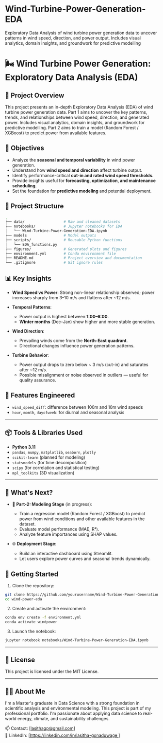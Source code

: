 # Wind-Turbine-Power-Generation-EDA
Exploratory Data Analysis of wind turbine power generation data to uncover patterns in wind speed, direction, and power output. Includes visual analytics, domain insights, and groundwork for predictive modelling


# 🌬️ Wind Turbine Power Generation: Exploratory Data Analysis (EDA)

## 📌 Project Overview

This project presents an in-depth Exploratory Data Analysis (EDA) of wind turbine power generation data. 
Part 1 aims to uncover the key patterns, trends, and relationships between wind speed, direction, and generated power. 
Includes visual analytics, domain insights, and groundwork for predictive modelling.
Part 2 aims to train a model (Random Forest / XGBoost) to predict power from available features. 



## 🎯 Objectives

- Analyze the **seasonal and temporal variability** in wind power generation.
- Understand how **wind speed and direction** affect turbine output.
- Identify performance-critical **cut-in and rated wind speed thresholds**.
- Provide insights useful for **forecasting, optimization, and maintenance scheduling**.
- Set the foundation for **predictive modeling** and potential deployment.

## 📁 Project Structure

```bash
.
├── data/                  # Raw and cleaned datasets
├── notebooks/             # Jupyter notebooks for EDA
│   └── Wind-Turbine-Power-Generation-EDA.ipynb
├── models                 # Model outputs
├── scripts/               # Reusable Python functions
│   └── EDA_functions.py
├── figures/               # Generated plots and figures
├── environment.yml        # Conda environment file
├── README.md              # Project overview and documentation
└── .gitignore             # Git ignore rules

````

## 📊 Key Insights

* **Wind Speed vs Power**: Strong non-linear relationship observed; power increases sharply from 3–10 m/s and flattens after \~12 m/s.
* **Temporal Patterns**:

  * Power output is highest between **1:00–6:00**.
  * **Winter months** (Dec–Jan) show higher and more stable generation.
* **Wind Direction**:

  * Prevailing winds come from the **North-East quadrant**.
  * Directional changes influence power generation patterns.
* **Turbine Behavior**:

  * Power output drops to zero below ~ 3 m/s (cut-in) and saturates after ~12 m/s.
  * Possible misalignment or noise observed in outliers — useful for quality assurance.

## 📅 Features Engineered

* `wind_speed_diff`: difference between 100m and 10m wind speeds
* `hour`, `month`, `dayofweek`: for diurnal and seasonal analysis

---

## 📦 Tools & Libraries Used

* **Python 3.11**
* `pandas`, `numpy`, `matplotlib`, `seaborn`, `plotly`
* `scikit-learn` (planned for modeling)
* `statsmodels` (for time decomposition)
* `scipy` (for correlation and statistical testing)
* `mpl_toolkits` (3D visualization)

---

## 🧠 What's Next?

* 🔮 **Part-2: Modeling Stage** (in progress):

  * Train a regression model (Random Forest / XGBoost) to predict power from wind conditions and other available features in the dataset.
  * Evaluate model performance (MAE, R²).
  * Analyze feature importances using SHAP values.

* 🌐 **Deployment Stage**:

  * Build an interactive dashboard using Streamlit.
  * Let users explore power curves and seasonal trends dynamically.

## 🚀 Getting Started

1. Clone the repository:

```bash
git clone https://github.com/yourusername/Wind-Turbine-Power-Generations-EDA.git
cd wind-power-eda
```

2. Create and activate the environment:

```bash
conda env create -f environment.yml
conda activate windpower
```

3. Launch the notebook:

```bash
jupyter notebook notebooks/Wind-Turbine-Power-Generation-EDA.ipynb
```

---

## 📄 License

This project is licensed under the MIT License.

---

## 🙋‍♂️ About Me

I'm a Master's graduate in Data Science with a strong foundation in scientific analysis and environmental modeling. 
This project is part of my professional portfolio. 
I'm passionate about applying data science to real-world energy, climate, and sustainability challenges.

📫 Contact: \[[lasithagp@gmail.com](mailto:lasithagp@gmail.com)] <br>
🔗 LinkedIn: \[[https://linkedin.com/in/lasitha-gonaduwage
](https://linkedin.com/in/lasitha-gonaduwage
)]

